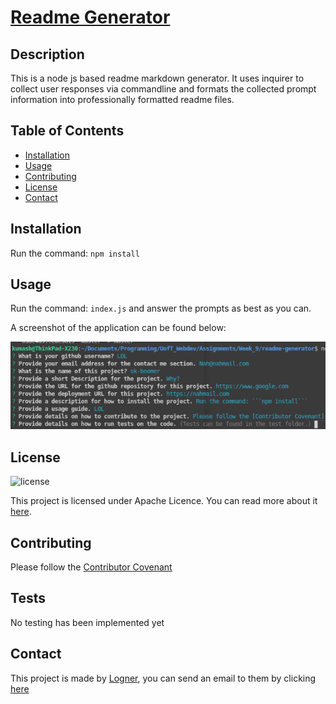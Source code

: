 
  # [Readme Generator](https://www.github.com/Logner/readme-generator)

  ## Description 
  This is a node js based readme markdown generator. It uses inquirer to collect user responses via commandline and formats the collected prompt information into professionally formatted readme files.

  ## Table of Contents  
  * [Installation](#installation)
  * [Usage](#usage)
  * [Contributing](#contributing)
  * [License](#license)
  * [Contact](#contact)
  
  
  ## Installation
  
  Run the command: ```npm install```
  
  ## Usage 
  
  Run the command: ```index.js``` and answer the prompts as best as you can.

  A screenshot of the application can be found below:
  
  ![Sample Screenshot](./assets/img/screenshot.png)

  
  ## License

  ![license](https://img.shields.io/badge/License-Apache_License-informational)
  
  This project is licensed under Apache Licence. You can read more about it [here](https://choosealicense.com/licenses/).
  
  ## Contributing
  
  Please follow the [Contributor Covenant](https://www.contributor-covenant.org/)

  ## Tests
  
  No testing has been implemented yet  

  ## Contact

  This project is made by [Logner](https://www.github.com/Logner/), you can send an email to them by clicking [here](mailto:kumash123@gmail.com)
